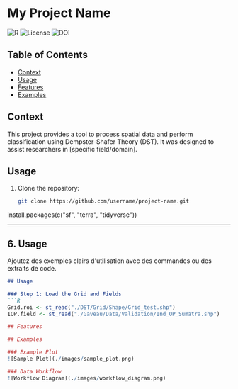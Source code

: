 # My Project Name

![R](https://img.shields.io/badge/Language-R-blue)
![License](https://img.shields.io/badge/License-MIT-green)
![DOI](https://img.shields.io/badge/Build-Passing-brightgreen)

## Table of Contents
- [Context](#Context)
- [Usage](#Usage)
- [Features](#features)
- [Examples](#Examples)

## Context

This project provides a tool to process spatial data and perform classification using Dempster-Shafer Theory (DST). It was designed to assist researchers in [specific field/domain].

## Usage

1. Clone the repository:
   ```bash
   git clone https://github.com/username/project-name.git

install.packages(c("sf", "terra", "tidyverse"))


---

## 6. **Usage**
Ajoutez des exemples clairs d'utilisation avec des commandes ou des extraits de code.

```markdown
## Usage

### Step 1: Load the Grid and Fields
```R
Grid.roi <- st_read("./DST/Grid/Shape/Grid_test.shp")
IOP.field <- st_read("./Gaveau/Data/Validation/Ind_OP_Sumatra.shp")

## Features

## Examples

### Example Plot
![Sample Plot](./images/sample_plot.png)

### Data Workflow
![Workflow Diagram](./images/workflow_diagram.png)

